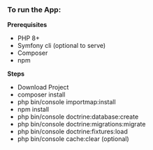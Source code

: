 <h3>To run the App:</h3>
<b>Prerequisites</b>
<ul>
  <li>PHP 8+</li>
  <li>Symfony cli (optional to serve)</li>
  <li>Composer</li>
  <li>npm</li>
</ul>
<b>Steps</b>
<ul>
  <li>Download Project</li>
  <li>composer install</li>
  <li>php bin/console importmap:install</li>
  <li>npm install</li>
  <li>php bin/console doctrine:database:create</li>
  <li>php bin/console doctrine:migrations:migrate</li>
  <li>php bin/console doctrine:fixtures:load</li>
  <li>php bin/console cache:clear (optional)</li>
</ul>
